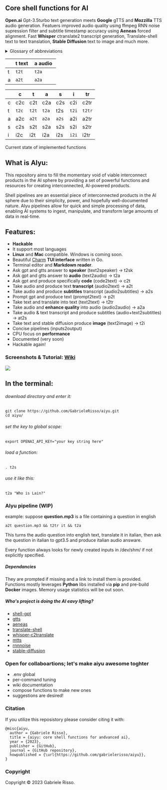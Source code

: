 ## Core shell functions for AI

**Open.ai** Gpt-3.5turbo text generation meets **Google** gTTS and **Mozzilla** TTS audio generation. Featuers improved audio quality using ffmpeg RNN noise supression filter and subtitle timestamp accuracy using **Aeneas** forced alignment.
Fast **Whisper** ctranslate2 transcript generation, Translate-shell text to text translation, **Stable Diffusion** text to image and much more.

<details>

<summary>Glossary of abbreviations</summary>

## Inputs and Outputs

```c  -> code
t  -> text
a  -> audio
s  -> subtitle
tr -> translation
i  -> image
v --> video
sk -> speaker
```
</details>

|     | t text    | a audio |
|---- |------ |------ |
| t   | `t2t`   | `t2a`   |
| a   | `a2t`   | `a2a`   |

|    	| c    	| t    	| a    	| s    	|  i 	|  tr 	|
|----	|------	|------	|------	|------	|------	|---	|
| c  	| c2c  	| c2t  	| c2a  	|  c2s   	| c2i 	| c2tr 	|
| t  	| `t2c`  	| `t2t`  	| `t2a`  	| t2s 	| `t2i` 	| `t2tr`  	|
| a  	| a2c  	| `a2t`  	| `a2a`  	| `a2s`  	| a2i 	|  a2tr 	|
| s  	|  c2s   	| s2t  	| s2a  	| s2s  	| s2i 	|  s2tr 	|
| i 	| i2c 	| i2t 	| i2a 	| i2s 	|  `i2i`  	|  i2tr 	|

Current state of implemented functions

## What is **AIyu**:

This repository aims to fill the momentary void of viable interconnect products in the AI sphere by providing a set of powerful functions and resources for creating interconnected, AI-powered products. 

Shell pipelines are an essential piece of interconnected products in the AI sphere due to their simplicity, power, and hopefully well-documented nature. AIyu pipelines allow for quick and simple processing of data, enabling AI systems to ingest, manipulate, and transform large amounts of data in real-time. 

## Features:

 * **Hackable**
 * It support most languages
 * **Linux** and **Mac** compatible. Windows is coming soon.
 * Beautiful [Charm](https://charm.sh/ "Charm") **TUI interface** written in Go.
 * Terminal editor and **Markdown reader**.
 * Ask gpt and gtts answer to **speaker** (text2speaker) -> t2sk
 * Ask gpt and gtts answer to **audio** (text2audio) -> t2a
 * Ask gpt and produce specifically **code** (code2text) -> c2t
 * Take audio and produce text **transcript** (audio2text) -> a2t
 * Take audio and produce **subtitles** transcript (audio2subtitles) -> a2s
 * Prompt gpt and produce text (prompt2text) -> p2t
 * Take text and translate into text (text2text) -> t2tr
 * Take audio and **enhance quality** into audio (audio2audio) -> a2a
 * Take audio & text transcript and produce subtitles (audio+text2subtitles) -> at2s
 * Take text and stable diffusion produce **image** (text2image) -> t2i
 * Concise pipelines (inputs2output)
 * CPU focus on **performance**
 * Documented (very soon)
 * Hackable again!

### Screenshots & Tutorial: [Wiki](https://github.com/GabrieleRisso/aiyu/edit/main/wiki.md "Aiyu Wiki")

 <p align="left"> <a href="https://hits.seeyoufarm.com"><img src="https://hits.seeyoufarm.com/api/count/incr/badge.svg?url=https%3A%2F%2Fgithub.com%2FGabrieleRisso%2Faiyu&count_bg=%234D4244&title_bg=%23EA2424&icon_color=%233E3636&title=aiyu+&edge_flat=false"/></a> </p>


## In the terminal:

###### download directory and enter it:
```
git clone https://github.com/GabrieleRisso/aiyu.git 
cd aiyu/
```
###### set the key to global scope: 
```
export OPENAI_API_KEY="your key string here"
```
###### load a function:
```
. t2s
```
###### use it like this:
```
t2a "Who is Lain?"
```

### AIyu pipeline (WIP)

example: suppose **question.mp3** is a file containing a question in english  
```
a2t question.mp3 && t2tr it && t2a
```
This turns the audio question into english text, translate it in italian, then ask the question in italian to gpt3.5 and produce italian audio answare. 

Every function always looks for newly created inputs in /dev/shm/ if not explicitly specified.

##### Dependancies

They are prompted if missing and a link to install them is provided.
Functions mostly leverages **Python** libs installed via **pip** and pre-build **Docker** images.
Memory usage statistics will be out soon.

##### Who's project is doing the AI eavy lifting? 

 * [shell-gpt](https://github.com/TheR1D/shell_gpt "text-to-text")
 * [gtts](https://gtts.readthedocs.io/en/latest/index.html "text-to-speach")
 * [aeneas](https://github.com/readbeyond/aeneas "subtitles")
 * [translate-shell](https://github.com/soimort/translate-shell "translate")
 * [whisper-c2translate](https://github.com/jordimas/whisper-ctranslate2 "audio-to-text")
 * [mtts](https://github.com/mozilla/TTS "text-to-vocie")
 * [rnnnoise](https://github.com/GregorR/rnnoise-models "noise filter")
 * [stable-diffusion](https://github.com/fboulnois/stable-diffusion-docker "image gen")


### Open for collaboartions; let's make **aiyu** awesome toghter
 
 * .env global
 * per-command tuning
 * wiki documentation 
 * compose functions to make new ones
 * suggestions are desired!


### Citation
If you utilize this reposistory please consider citing it with:

```
@misc{aiyu,
  author = {Gabriele Risso},
  title = {aiyu: core shell functions for andvanced ai},
  year = {2023},
  publisher = {GitHub},
  journal = {GitHub repository},
  howpublished = {\url{https://github.com/gabrielerisso/aiyu}},
}
```


### Copyright

Copyright © 2023 Gabriele Risso. 
